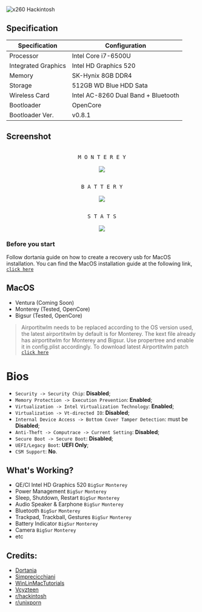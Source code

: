 <!-- Name Card -->
![x260 Hackintosh](https://cardivo.vercel.app/api?name=x260%20hackintosh&description=ThinkPad%20x260%20running%20macOS&image=https://raw.githubusercontent.com/SuhailSherief/ThinkPad-x260-macOS-OpenCore/main/screenshot/pfp.jpeg&backgroundColor=%22272E&pattern=hideout&colorPattern=%231abc9c&opacity=0.05&fontColor=%23eff4f6)
## Specification
Specification | Configuration
----------- | -----------
Processor | Intel Core i7-6500U
Integrated Graphics | Intel HD Graphics 520
Memory | SK-Hynix 8GB DDR4
Storage | 512GB WD Blue HDD Sata
Wireless Card | Intel AC-8260 Dual Band + Bluetooth
Bootloader | OpenCore
Bootloader Ver. | v0.8.1
## Screenshot
<p align="center">
  <kbd><br>M O N T E R E Y
  <br><br>
  <kbd><img src="https://raw.githubusercontent.com/SuhailSherief/ThinkPad-x260-macOS-OpenCore/main/screenshot/Screen%20Shot%202022-06-21%20at%2012.21.58%20AM.png"/></kbd></kbd>
<p align="center">
  <kbd><br>B A T T E R Y
  <br><br>
  <kbd><img src="https://github.com/SuhailSherief/ThinkPad-x260-macOS-OpenCore/blob/main/screenshot/Screen%20Shot%202022-06-21%20at%2012.31.06%20AM.png"/></kbd></kbd>
</p>
<p align="center">
  <kbd><br>S T A T S
  <br><br>
  <kbd><img src="https://raw.githubusercontent.com/SuhailSherief/ThinkPad-x260-macOS-OpenCore/main/screenshot/Screen%20Shot%202022-06-21%20at%2012.34.49%20AM.png"/></kbd></kbd>
</p>

### Before you start
Follow dortania guide on how to create a recovery usb for MacOS installation.
You can find the MacOS installation guide at the following link, [`click here`](https://dortania.github.io/OpenCore-Install-Guide/installer-guide/winblows-install.html#downloading-macos)

## MacOS
- Ventura (Coming Soon)
- Monterey (Tested, OpenCore)
- Bigsur (Tested, OpenCore)

> Airportitwlm needs to be replaced according to the OS version used, the latest airportitwlm by default is for Monterey.
> The kext file already has airportitwlm for Monterey and Bigsur. Use propertree and enable it in config.plist accordingly.
> To download latest Airportitwlm patch [`click here`](https://github.com/OpenIntelWireless/itlwm/releases)

# Bios
- `Security -> Security Chip`: **Disabled**;
- `Memory Protection -> Execution Prevention`: **Enabled**;
- `Virtualization -> Intel Virtualization Technology`: **Enabled**;
- `Virtualization -> Vt-directed IO`: **Disabled**;
- `Internal Device Access -> Bottom Cover Tamper Detection`: must be **Disabled**;
- `Anti-Theft -> Computrace -> Current Setting`: **Disabled**;
- `Secure Boot -> Secure Boot`: **Disabled**;
- `UEFI/Legacy Boot`: **UEFI Only**;
- `CSM Support`: **No**.

## What's Working?
- QE/CI Intel HD Graphics 520 `BigSur` `Monterey`
- Power Management `BigSur` `Monterey`
- Sleep, Shutdown, Restart `BigSur` `Monterey`
- Audio Speaker & Earphone `BigSur` `Monterey`
- Bluetooth `BigSur` `Monterey`
- Trackpad, Trackball, Gestures `BigSur` `Monterey`
- Battery Indicator `BigSur` `Monterey`
- Camera `BigSur` `Monterey`
- etc

## Credits:
- [Dortania](https://dortania.github.io/OpenCore-Install-Guide/)
- [Simprecicchiani](https://github.com/simprecicchiani)
- [WinLinMacTutorials](https://www.youtube.com/channel/UCR51utxUtFk8OJQP_bBBJsw)
- [Vcyzteen](https://github.com/vcyzteen)
- [r/hackintosh](https://www.reddit.com/r/hackintosh/)
- [r/unixporn](https://github.com/racka98)
